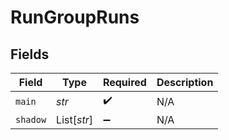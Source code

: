 # RunGroupRuns


## Fields

| Field              | Type               | Required           | Description        |
| ------------------ | ------------------ | ------------------ | ------------------ |
| `main`             | *str*              | :heavy_check_mark: | N/A                |
| `shadow`           | List[*str*]        | :heavy_minus_sign: | N/A                |